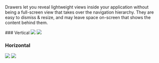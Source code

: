 Drawers let you reveal lightweight views inside your application without being a full-screen view that takes over the navigation hierarchy. They are easy to dismiss & resize, and may leave space on-screen that shows the content behind them.

<DisplayToggle onText="Dark" offText="Light" label="Theme Switcher">
### Vertical

<img className="off" src="https://static2.sharepointonline.com/files/fabric/fabric-website/images/controls/ios/updated/img_drawer_03_floatingsheet_light.png?text=LightMode" />
<img className="on" src="https://static2.sharepointonline.com/files/fabric/fabric-website/images/controls/ios/updated/img_drawer_03_floatingsheet_dark.png?text=DarkMode" />

### Horizontal

<img className="off" src="https://static2.sharepointonline.com/files/fabric/fabric-website/images/controls/ios/updated/img_drawer_04_leftrightsheet_light.png?text=LightMode" />
<img className="on" src="https://static2.sharepointonline.com/files/fabric/fabric-website/images/controls/ios/updated/img_drawer_04_leftrightsheet_dark.png?text=DarkMode" />

</DisplayToggle>
